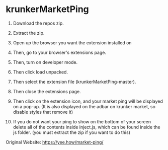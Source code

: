 # krunkerMarketPing
1. Download the repos zip.

2. Extract the zip.

3. Open up the browser you want the extension installed on

4. Then, go to your browser's extensions page.

5. Then, turn on developer mode.

6. Then click load unpacked. 

7. Then select the extension file (krunkerMarketPing-master). 

8. Then close the extensions page.

9. Then click on the extension icon, and your market ping will be displayed on a pop-up. (It is also displayed on the adbar on krunker market, so disable styles that remove it)

10. If you do not want your ping to show on the bottom of your screen delete all of the contents inside inject.js, which can be found inside the js folder. (you must extract the zip if you want to do this)

Original Website: https://yee.how/market-ping/
